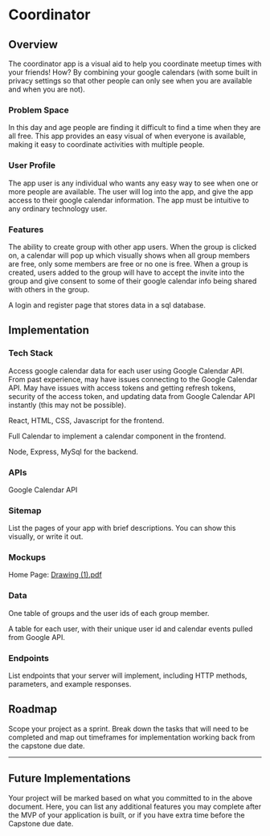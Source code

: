 
# Coordinator

## Overview

The coordinator app is a visual aid to help you coordinate meetup times with your friends! How? By combining your google calendars (with some built in privacy settings so that other people can only see when you are available and when you are not).

### Problem Space

In this day and age people are finding it difficult to find a time when they are all free. This app provides an easy visual of when everyone is available, making it easy to coordinate activities with multiple people.

### User Profile

The app user is any individual who wants any easy way to see when one or more people are available. The user will log into the app, and give the app access to their google calendar information. The app must be intuitive to any ordinary technology user.

### Features

The ability to create group with other app users. When the group is clicked on, a calendar will pop up which visually shows when all group members are free, only some members are free or no one is free. When a group is created, users added to the group will have to accept the invite into the group and give consent to some of their google calendar info being shared with others in the group. 

A login and register page that stores data in a sql database.

## Implementation

### Tech Stack

Access google calendar data for each user using Google Calendar API. From past experience, may have issues connecting to the Google Calendar API. May have issues with access tokens and getting refresh tokens, security of the access token, and updating data from Google Calendar API instantly (this may not be possible).

React, HTML, CSS, Javascript for the frontend.

Full Calendar to implement a calendar component in the frontend.

Node, Express, MySql for the backend.

### APIs

Google Calendar API

### Sitemap

List the pages of your app with brief descriptions. You can show this visually, or write it out.

### Mockups

Home Page:
[Drawing (1).pdf](https://github.com/user-attachments/files/18472266/Drawing.1.pdf)



### Data

One table of groups and the user ids of each group member. 

A table for each user, with their unique user id and calendar events pulled from Google API. 


### Endpoints

List endpoints that your server will implement, including HTTP methods, parameters, and example responses.

## Roadmap

Scope your project as a sprint. Break down the tasks that will need to be completed and map out timeframes for implementation working back from the capstone due date. 

---

## Future Implementations
Your project will be marked based on what you committed to in the above document. Here, you can list any additional features you may complete after the MVP of your application is built, or if you have extra time before the Capstone due date.
